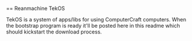 == Reanmachine TekOS

TekOS is a system of apps/libs for using ComputerCraft computers. When the bootstrap program is ready it'll be posted here in this readme which should kickstart the download process.